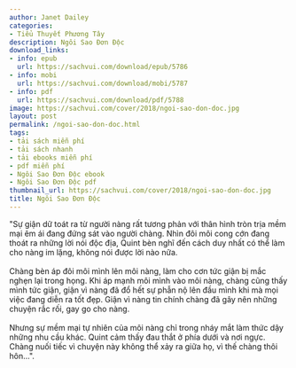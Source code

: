 ```yaml
---
author: Janet Dailey
categories:
- Tiểu Thuyết Phương Tây
description: Ngôi Sao Đơn Độc
download_links:
- info: epub
  url: https://sachvui.com/download/epub/5786
- info: mobi
  url: https://sachvui.com/download/mobi/5787
- info: pdf
  url: https://sachvui.com/download/pdf/5788
image: https://sachvui.com/cover/2018/ngoi-sao-don-doc.jpg
layout: post
permalink: /ngoi-sao-don-doc.html
tags:
- tải sách miễn phí
- tải sách nhanh
- tải ebooks miễn phí
- pdf miễn phí
- Ngôi Sao Đơn Độc ebook
- Ngôi Sao Đơn Độc pdf
thumbnail_url: https://sachvui.com/cover/2018/ngoi-sao-don-doc.jpg
title: Ngôi Sao Đơn Độc
---
```


 <div class="item-desc text-justify"> <p>"Sự giận dữ toát ra từ người nàng rất tương phản với thân hình tròn trịa mềm mại êm ái đang đứng sát vào người chàng. Nhìn đôi môi cong cớn đang thoát ra những lời nói độc địa, Quint bèn nghĩ đến cách duy nhất có thể làm cho nàng im lặng, không nói được lời nào nữa.<br><br>Chàng bèn áp đôi môi mình lên môi nàng, làm cho cơn tức giận bị mắc nghẹn lại trong họng. Khi áp mạnh môi mình vào môi nàng, chàng cũng thấy mình tức giận, giận vì nàng đã đổ hết sự phẫn nộ lên đầu mình khi mà mọi việc đang diễn ra tốt đẹp. Giận vì nàng tin chính chàng đã gây nên những chuyện rắc rối, gay go cho nàng.<br><br>Nhưng sự mềm mại tự nhiên của môi nàng chỉ trong nháy mắt làm thức dậy những nhu cầu khác. Quint cảm thấy đau thắt ở phía dưới và nơi ngực. Chàng nuối tiếc vì chuyện này không thể xảy ra giữa họ, vì thế chàng thôi hôn...". </p> </div>